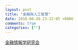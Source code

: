 ```yaml
---
layout: post
title: "金融與人工智慧"
date: 2016-06-26 23:22:05 +0800
comments: true
categories: [""]
---
```



<!-- more -->


[金融情報学研究会]

[金融情報学研究会]:http://sigfin.org/